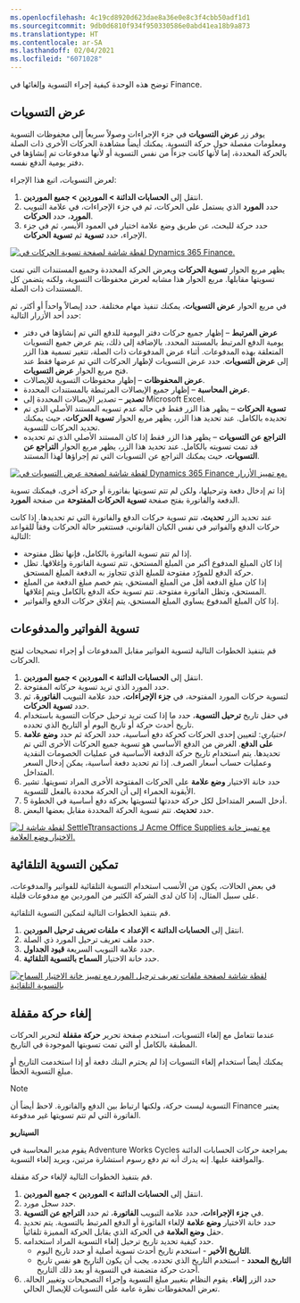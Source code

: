 ```yaml
---
ms.openlocfilehash: 4c19cd8920d623dae8a36e0e8c3f4cbb50adf1d1
ms.sourcegitcommit: 9db0d6810f934f950330586e0abd41ea18b9a873
ms.translationtype: HT
ms.contentlocale: ar-SA
ms.lasthandoff: 02/04/2021
ms.locfileid: "6071028"
---
```

توضح هذه الوحدة كيفية إجراء التسوية وإلغائها في Finance.

## <a name="view-settlements"></a>عرض التسويات 

يوفر زر **عرض التسويات** في جزء الإجراءات وصولاً سريعاً إلى محفوظات التسوية ومعلومات مفصلة حول حركة التسوية. يمكنك أيضاً مشاهدة الحركات الأخرى ذات الصلة بالحركة المحددة، إما لأنها كانت جزءاً من نفس التسوية أو لأنها مدفوعات تم إنشاؤها في دفتر يومية الدفع نفسه.

لعرض التسويات، اتبع هذا الإجراء:

1.  انتقل إلى **الحسابات الدائنة > الموردين > جميع الموردين**.
2.  حدد **المورد** الذي يستمل على الحركات، ثم في جزء الإجراءات، في علامة التبويب **المورد**، حدد **الحركات**.
3.  حدد حركة للبحث، عن طريق وضع علامة اختيار في العمود الأيسر، ثم في جزء الإجراء، حدد **تسوية** ثم **تسوية الحركات**.
 
[ ![لقطة شاشة لصفحة تسوية الحركات في Dynamics 365 Finance.](../media/view-settlements.png) ](../media/view-settlements.png#lightbox)

يظهر مربع الحوار **تسوية الحركات** ويعرض الحركة المحددة وجميع المستندات التي تمت تسويتها مقابلها. مربع الحوار هذا مشابه لعرض محفوظات التسوية، ولكنه يتضمن كل المستندات ذات الصلة.

في مربع الحوار **عرض التسويات**، يمكنك تنفيذ مهام مختلفة. حدد إيصالاً واحداً أو أكثر، ثم حدد أحد الأزرار التالية:

- **عرض المرتبط** – إظهار جميع حركات دفتر اليومية للدفع التي تم إنشاؤها في دفتر يومية الدفع المرتبط بالمستند المحدد. بالإضافة إلى ذلك، يتم عرض جميع التسويات المتعلقة بهذه المدفوعات. أثناء عرض المدفوعات ذات الصلة، تتغير تسمية هذا الزر إلى **عرض التسويات**. حدد عرض التسويات لإظهار الحركات التي تم عرضها فقط عند فتح مربع الحوار **عرض التسويات**.
- **عرض المحفوظات** – إظهار محفوظات التسوية للإيصالات. 
- **عرض المحاسبة** – إظهار جميع الإيصالات المرتبطة بالمستندات المحددة. 
- **تصدير** – تصدير الإيصالات المحددة إلى Microsoft Excel.
- **تسوية الحركات** – يظهر هذا الزر فقط في حاله عدم تسويه المستند الأصلي الذي تم تحديده بالكامل. عند تحديد هذا الزر، يظهر مربع الحوار **تسوية الحركات**، حيث يمكنك تحديد الحركات للتسوية.
- **التراجع عن التسويات** – يظهر هذا الزر فقط إذا كان المستند الأصلي الذي تم تحديده قد تمت تسويته بالكامل. عند تحديد هذا الزر، يظهر مربع الحوار **التراجع عن التسويات**، حيث يمكنك التراجع عن التسويات التي تم إجراؤها لهذا المستند.

 [ ![لقطة شاشة لصفحة عرض التسويات في Dynamics 365 Finance مع تمييز الأزرار.](../media/view-settlements-buttons.png) ](../media/view-settlements-buttons.png#lightbox)

إذا تم إدخال دفعة وترحيلها، ولكن لم تتم تسويتها بفاتورة أو حركة أخرى، فيمكنك تسوية الدفعة والفاتورة بفتح صفحة **تسوية الحركات المفتوحة** من صفحة **المورد**.

عند تحديد الزر **تحديث**، تتم تسوية حركات الدفع والفاتورة التي تم تحديدها. إذا كانت حركات الدفع والفواتير في نفس الكيان القانوني، فستتغير حالة الحركات وفقاً للقواعد التالية:

- إذا لم تتم تسوية الفاتورة بالكامل، فإنها تظل مفتوحة.
- إذا كان المبلغ المدفوع أكبر من المبلغ المستحق، تتم تسوية الفاتورة وإغلاقها. تظل حركة الدفع للمورّد مفتوحة للمبلغ الذي تتجاوز به الدفعة المبلغ المستحق.
- إذا كان مبلغ الدفعة أقل من المبلغ المستحق، يتم خصم مبلغ الدفعة من المبلغ المستحق، وتظل الفاتورة مفتوحة. تتم تسوية حكة الدفع بالكامل ويتم إغلاقها.
- إذا كان المبلغ المدفوع يساوي المبلغ المستحق، يتم إغلاق حركات الدفع والفواتير.

## <a name="settle-invoices-and-payments"></a>تسوية الفواتير والمدفوعات 

قم بتنفيذ الخطوات التالية لتسوية الفواتير مقابل المدفوعات أو إجراء تصحيحات لفتح الحركات.

1.  انتقل إلى **الحسابات الدائنة > الموردين > جميع الموردين**.
2.  حدد المورد الذي تريد تسوية حركاته المفتوحة.
3.  لتسوية حركات المورد المفتوحة، في **جزء الإجراءات**، حدد علامة التبويب **الفاتورة**، ثم حدد **تسوية الحركات**.
4.  في حقل تاريخ **ترحيل التسوية**، حدد ما إذا كنت تريد ترحيل حركات التسوية باستخدام تاريخ أحدث حركة أو تاريخ اليوم أو التاريخ الذي تحدده.
5.  *اختياري*: لتعيين إحدى الحركات كحركة دفع أساسية، حدد الحركة ثم حدد **وضع علامة على الدفع**. الغرض من الدفع الأساسي هو تسوية جميع الحركات الأخرى التي تم تحديدها. يتم استخدام تاريخ حركة الدفعة الأساسية في عمليات الخصومات النقدية وعمليات حساب أسعار الصرف. إذا تم تحديد دفعة أساسية، يمكن إدخال السعر المتداخل.
6.  حدد خانة الاختيار **وضع علامة** على الحركات المفتوحة الأخرى المراد تسويتها. تشير الأيقونة الحمراء إلى أن الحركة محددة بالفعل للتسوية.
7.  أدخل السعر المتداخل لكل حركة حددتها لتسويتها بحركة دفع أساسية في الخطوة 5.
8.  حدد **تحديث**. تتم تسوية الحركة المحددة مقابل بعضها البعض.

[ ![لقطة شاشة لـ SettleTtransactions لـ Acme Office Supplies مع تمييز خانة الاختيار وضع العلامة.](../media/settlement.png) ](../media/settlement.png#lightbox)
## <a name="enable-automatic-settlement"></a>تمكين التسوية التلقائية 

في بعض الحالات، يكون من الأنسب استخدام التسوية التلقائية للفواتير والمدفوعات، على سبيل المثال، إذا كان لدى الشركة الكثير من الموردين مع مدفوعات قليلة. 

قم بتنفيذ الخطوات التالية لتمكين التسوية التلقائية.

1.  انتقل إلى **الحسابات الدائنة > الإعداد > ملفات تعريف ترحيل الموردين**.
2.  حدد ملف تعريف ترحيل المورد ذي الصلة.
3.  حدد علامة التبويب السريعة **قيود الجداول**.
4.  حدد خانة الاختيار **السماح بالتسوية التلقائية**.
 
[ ![لقطة شاشة لصفحة ملفات تعريف ترحيل المورد مع تمييز خانة الاختيار السماح بالتسوية التلقائية](../media/automatic-settlement.png) ](../media/automatic-settlement.png#lightbox)

## <a name="reverse-a-closed-transaction"></a>إلغاء حركة مقفلة 

عندما تتعامل مع إلغاء التسويات، استخدم صفحة تحرير **حركة مقفلة** لتحرير الحركات المطبقة بالكامل أو التي تمت تسويتها الموجودة في التاريخ. 

يمكنك أيضاً استخدام إلغاء التسويات إذا لم يحترم البنك دفعة أو إذا استخدمت التاريخ أو مبلغ التسوية الخطأ. 

> [!NOTE]
> التسوية ليست حركة، ولكنها ارتباط بين الدفع والفاتورة. لاحظ أيضاً أن Finance يعتبر الفاتورة التي لم تتم تسويتها غير مدفوعة.


**السيناريو**

يقوم مدير المحاسبة في Adventure Works Cycles بمراجعة حركات الحسابات الدائنة والموافقة عليها.  إنه يدرك أنه تم دفع رسوم استشارة مرتين، ويريد إلغاء التسوية.

قم بتنفيذ الخطوات التالية لإلغاء حركة مقفلة.

1.  انتقل إلى **الحسابات الدائنة > الموردين > جميع الموردين**.
2.  حدد سجل مورد.
3.  في **جزء الإجراءات**، حدد علامة التبويب **الفاتورة**، ثم حدد **التراجع عن التسوية**.
4.  حدد خانة الاختيار **وضع علامة** لإلغاء الفاتورة أو الدفع المرتبط بالتسوية. يتم تحديد حقل **وضع العلامة** في الحركة الذي يقابل الحركة المميزة تلقائياً.
5.  حدد كيفية تحديد تاريخ ترحيل إلغاء التسوية المراد استخدامه.
    - **التاريخ الأخير** - استخدم تاريخ أحدث تسوية أصلية أو حدد تاريخ اليوم.
    - **التاريخ المحدد** - استخدم التاريخ الذي تحدده. يجب أن يكون التاريخ هو نفس تاريخ أحدث حركة متضمنة في التسوية أو بعد ذلك التاريخ.
8.  حدد الزر **إلغاء**. يقوم النظام بتغيير مبلغ التسوية وإجراء التصحيحات وتغيير الحالة. تعرض المحفوظات نظرة عامة على التسويات للإيصال الحالي.

